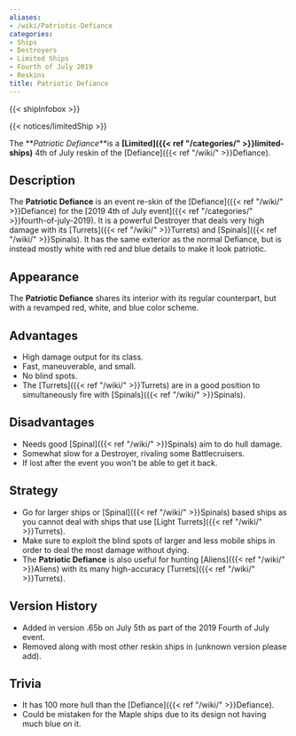```yaml
---
aliases:
- /wiki/Patriotic-Defiance
categories:
- Ships
- Destroyers
- Limited Ships
- Fourth of July 2019
- Reskins
title: Patriotic Defiance
---  
```


{{< shipInfobox >}}   

{{< notices/limitedShip >}} 

The **_Patriotic Defiance_**is a **[Limited]({{< ref "/categories/" >}}limited-ships)** 4th of July reskin of the [Defiance]({{< ref "/wiki/" >}}Defiance). 

## Description

The **Patriotic Defiance** is an event re-skin of the [Defiance]({{< ref "/wiki/" >}}Defiance) for the [2019 4th of July event]({{< ref "/categories/" >}}fourth-of-july-2019). It is a powerful Destroyer that deals very high damage with its [Turrets]({{< ref "/wiki/" >}}Turrets) and [Spinals]({{< ref "/wiki/" >}}Spinals). It has the same exterior as the normal Defiance, but is instead mostly white with red and blue details to make it look patriotic.

## Appearance

The **Patriotic Defiance** shares its interior with its regular counterpart, but with a revamped red, white, and blue color scheme.

## Advantages

- High damage output for its class.
- Fast, maneuverable, and small.
- No blind spots.
- The [Turrets]({{< ref "/wiki/" >}}Turrets) are in a good position to simultaneously fire with [Spinals]({{< ref "/wiki/" >}}Spinals).

## Disadvantages

- Needs good [Spinal]({{< ref "/wiki/" >}}Spinals) aim to do hull damage.
- Somewhat slow for a Destroyer, rivaling some Battlecruisers.
- If lost after the event you won't be able to get it back.

## Strategy

- Go for larger ships or [Spinal]({{< ref "/wiki/" >}}Spinals) based ships as you cannot deal with ships that use [Light Turrets]({{< ref "/wiki/" >}}Turrets).
- Make sure to exploit the blind spots of larger and less mobile ships in order to deal the most damage without dying.
- The **Patriotic Defiance** is also useful for hunting [Aliens]({{< ref "/wiki/" >}}Aliens) with its many high-accuracy [Turrets]({{< ref "/wiki/" >}}Turrets).

## Version History 

- Added in version .65b on July 5th as part of the 2019 Fourth of July event.
- Removed along with most other reskin ships in (unknown version please add).

## Trivia

- It has 100 more hull than the [Defiance]({{< ref "/wiki/" >}}Defiance).
- Could be mistaken for the Maple ships due to its design not having much blue on it.